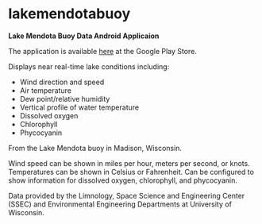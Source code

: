lakemendotabuoy
===============

**Lake Mendota Buoy Data Android Applicaion**

The application is available [here](https://play.google.com/store/apps/details?id=com.candacebain.lakemendotabuoy) at the Google Play Store.

Displays near real-time lake conditions including:

* Wind direction and speed
* Air temperature
* Dew point/relative humidity
* Vertical profile of water temperature
* Dissolved oxygen
* Chlorophyll
* Phycocyanin

From the Lake Mendota buoy in Madison, Wisconsin.

Wind speed can be shown in miles per hour, meters per second, or knots.  Temperatures can be shown in Celsius or Fahrenheit.  Can be configured to show information for dissolved oxygen, chlorophyll, and phycocyanin.

Data provided by the Limnology, Space Science and Engineering Center (SSEC) and Environmental Engineering Departments at University of Wisconsin.
